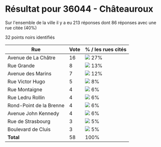 # Résultat pour 36044 - Châteauroux

Sur l'ensemble de la ville il y a eu 213 réponses dont 86 réponses avec une rue citée (40%)

32 points noirs identifiés

| Rue | Vote | % / les rues cités|
|-----|------|-------------------|
| Avenue de La Châtre | 16 | <img src="../../img/bar_27.gif" />&nbsp;27%|
| Rue Grande | 8 | <img src="../../img/bar_13.gif" />&nbsp;13%|
| Avenue des Marins | 7 | <img src="../../img/bar_12.gif" />&nbsp;12%|
| Rue Victor Hugo | 5 | <img src="../../img/bar_8.gif" />&nbsp;8%|
| Rue Montaigne | 4 | <img src="../../img/bar_6.gif" />&nbsp;6%|
| Rue Ledru Rollin | 4 | <img src="../../img/bar_6.gif" />&nbsp;6%|
| Rond-Point de la Brenne | 4 | <img src="../../img/bar_6.gif" />&nbsp;6%|
| Avenue John Kennedy | 4 | <img src="../../img/bar_6.gif" />&nbsp;6%|
| Rue de Strasbourg | 3 | <img src="../../img/bar_5.gif" />&nbsp;5%|
| Boulevard de Cluis | 3 | <img src="../../img/bar_5.gif" />&nbsp;5%|
| **Total** | 58 | 100%|
